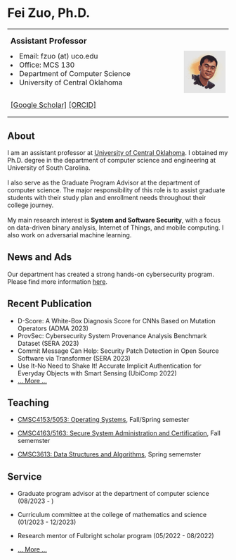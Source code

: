 # Fei Zuo, Ph.D.

<table>
<tr>

<td width="700">

<font size=4> <b> Assistant Professor </b> </font> <br>

<li> <font size=3> Email: fzuo (at) uco.edu </font> </li>
<li> <font size=3> Office: MCS 130 </font> </li>
<li> <font size=3> Department of Computer Science </font> </li>
<li> <font size=3>  University of Central Oklahoma </font> </li>

<br> <font size=3>
<a href="https://scholar.google.com/citations?hl=en&user=PCRl368AAAAJ">[Google Scholar]</a>
<a href="https://orcid.org/0000-0001-8902-1753">[ORCID]</a> </font> 

</td>

<td width="200">
<img src="pics/profile00.jpeg" width=" 200" border=0 alt="">
</td>
</tr>
</table>


## About

I am an assistant professor at <a href="https://uco.edu/">University of Central Oklahoma</a>. I obtained my Ph.D. degree in the department of computer science and engineering at University of South Carolina.<br>
<br>
I also serve as the Graduate Program Advisor at the department of computer science. The major responsibility of this role is to assist graduate students with their study plan and enrollment needs throughout their college journey. <br>
<br>
My main research interest is <b>System and Software Security</b>, with a focus on data-driven binary analysis, Internet of Things, and mobile computing. I also work on adversarial machine learning.<br>


## News and Ads

Our department has created a strong hands-on cybersecurity program. Please find more information <a href="https://uco-cyber.github.io/education/">here</a>.

## Recent Publication

- D-Score: A White-Box Diagnosis Score for CNNs Based on Mutation Operators (ADMA 2023)
- ProvSec: Cybersecurity System Provenance Analysis Benchmark Dataset (SERA 2023)
- Commit Message Can Help: Security Patch Detection in Open Source Software via Transformer (SERA 2023)
- Use It-No Need to Shake It! Accurate Implicit Authentication for Everyday Objects with Smart Sensing (UbiComp 2022)
- <a href="/fzuo/research/">... More ...</a>

## Teaching

- <a href="/fzuo/teaching/#OS">CMSC4153/5053: Operating Systems</a>, Fall/Spring semester

- <a href="/fzuo/teaching/#SSA">CMSC4163/5163: Secure System Administration and Certification</a>, Fall sememster

- <a href="/fzuo/teaching/#DS">CMSC3613: Data Structures and Algorithms</a>, Spring sememster

## Service

- Graduate program advisor at the department of computer science (08/2023 - )

- Curriculum committee at the college of mathematics and science (01/2023 - 12/2023)

- Research mentor of Fulbright scholar program (05/2022 - 08/2022)

- <a href="/fzuo/service/">... More ...</a>
